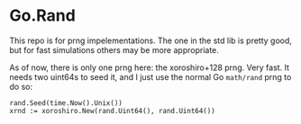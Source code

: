 # Go.Rand

This repo is for prng impelementations.  The one in the
std lib is pretty good, but for fast simulations others
may be more appropriate.

As of now, there is only one prng here: the xoroshiro+128
prng.  Very fast.  It needs two uint64s to seed it, and
I just use the normal Go `math/rand` prng to do so:

    rand.Seed(time.Now().Unix())
    xrnd := xoroshiro.New(rand.Uint64(), rand.Uint64())

